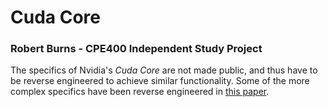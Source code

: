 # Cuda Core
### Robert Burns - CPE400 Independent Study Project

The specifics of Nvidia's *Cuda Core* are not made public, and thus have to be reverse engineered to achieve similar functionality. Some of the more complex specifics have been reverse engineered in [this paper](https://arxiv.org/pdf/2503.20481). 




